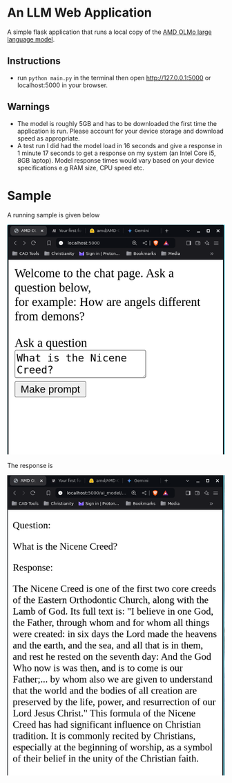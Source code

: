 # An LLM Web Application 
A simple flask application that runs a local copy of the [AMD OLMo large language model](https://huggingface.co/amd/AMD-OLMo).

## Instructions
- run ```python main.py``` in the terminal then open http://127.0.0.1:5000 or localhost:5000 in your browser.

## Warnings
- The model is roughly 5GB and has to be downloaded the first time the application is run. Please account for your device storage and download speed as appropriate.
- A test run I did had the model load in 16 seconds and give a response in 1 minute 17 seconds to get a response on my system (an Intel Core i5, 8GB laptop). Model response times would vary based on your device specifications e.g RAM size, CPU speed etc.

# Sample
A running sample is given below

![Screenshot of the application homepage](images/AMD_OLMo_question.png)

The response is 

![Screenshot of the response to the question "What is the Nicene creed?"](images/AMD_OLMo_response.png)
